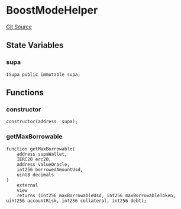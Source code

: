 # BoostModeHelper
[Git Source](https://github.com/supafinance/supa-foundry/blob/00eb35447ebc05e824f31afa1581898206764621/src/periphery/BoostModeHelper.sol)


## State Variables
### supa

```solidity
ISupa public immutable supa;
```


## Functions
### constructor


```solidity
constructor(address _supa);
```

### getMaxBorrowable


```solidity
function getMaxBorrowable(
    address supaWallet,
    IERC20 erc20,
    address valueOracle,
    int256 borrowedAmountUsd,
    uint8 decimals
)
    external
    view
    returns (int256 maxBorrowableUsd, int256 maxBorrowableToken, uint256 accountRisk, int256 collateral, int256 debt);
```

